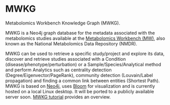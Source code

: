 # MWKG
Metabolomics Workbench Knowledge Graph (MWKG).

MWKG is a Neo4j graph database for the metadata associated with the metabolomics studies available at the <a href="https://www.metabolomicsworkbench.org/">Metabolomics Workbench (MW)</a>, also known as the National Metabolomics Data Repository (NMDR). 

MWKG can be used to retrieve a specific study/project and explore its data, discover and retrieve studies associated with a Condition (disease/phenotype/perturbation) or a Sample/Species/Analytical method and perform Analytics such as centrality detection (Degree/Eigenvector/PageRank), community detection (Louvain/Label propagation) and finding a common link between entities (Shortest Path). MWKG is based on <a href="https://neo4j.com/">Neo4j<a>, uses <a href="https://neo4j.com/docs/bloom-user-guide/current/about-bloom/">Bloom</a> for visualization and is currently hosted on a local Linux desktop. It will be ported to a publicly available server soon. <a href="https://docs.google.com/presentation/d/1bsENSYiVloN_Jl_Msx9HW63VR7jJFCHKPUjoDLld66g/edit#slide=id.g284c09b2d90_0_0">MWKG tutorial</a> provides an overview.

